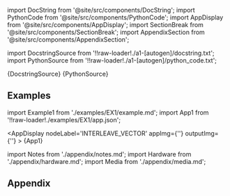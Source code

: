 
[//]: # (Custom component imports)

import DocString from '@site/src/components/DocString';
import PythonCode from '@site/src/components/PythonCode';
import AppDisplay from '@site/src/components/AppDisplay';
import SectionBreak from '@site/src/components/SectionBreak';
import AppendixSection from '@site/src/components/AppendixSection';

[//]: # (Docstring)

import DocstringSource from '!!raw-loader!./a1-[autogen]/docstring.txt';
import PythonSource from '!!raw-loader!./a1-[autogen]/python_code.txt';

<DocString>{DocstringSource}</DocString>
<PythonCode GLink='TRANSFORMERS/VECTOR_MANIPULATION/INTERLEAVE_VECTOR/INTERLEAVE_VECTOR.py'>{PythonSource}</PythonCode>

<SectionBreak />

    

[//]: # (Examples)

## Examples

import Example1 from './examples/EX1/example.md';
import App1 from '!!raw-loader!./examples/EX1/app.json';



<AppDisplay 
    nodeLabel='INTERLEAVE_VECTOR'
    appImg={''}
    outputImg={''}
    >
    {App1}
</AppDisplay>

<Example1 />

<SectionBreak />
  
    

[//]: # (Appendix)

import Notes from './appendix/notes.md';
import Hardware from './appendix/hardware.md';
import Media from './appendix/media.md';

## Appendix

<AppendixSection index={0} folderPath='nodes/TRANSFORMERS/VECTOR_MANIPULATION/INTERLEAVE_VECTOR/appendix/'><Notes /></AppendixSection>
<AppendixSection index={1} folderPath='nodes/TRANSFORMERS/VECTOR_MANIPULATION/INTERLEAVE_VECTOR/appendix/'><Hardware /></AppendixSection>
<AppendixSection index={2} folderPath='nodes/TRANSFORMERS/VECTOR_MANIPULATION/INTERLEAVE_VECTOR/appendix/'><Media /></AppendixSection>


